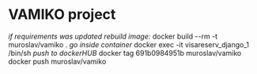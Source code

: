 # VAMIKO project
*if requirements was updated rebuild image:*
docker build --rm -t muroslav/vamiko .
*go inside container*
docker exec -it visareserv_django_1 /bin/sh
*push to dockerHUB*
docker tag 691b0984951b muroslav/vamiko
docker push muroslav/vamiko
